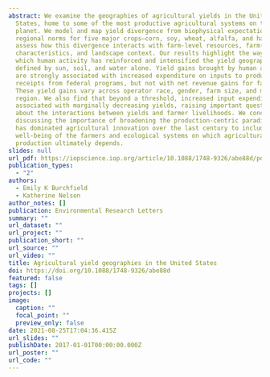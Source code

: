 ```yaml
---
abstract: We examine the geographies of agricultural yields in the United
  States, home to some of the most productive agricultural systems on the
  planet. We model and map yield divergence from biophysical expectations and
  regional norms for five major crops—corn, soy, wheat, alfalfa, and hay—and
  assess how this divergence interacts with farm-level resources, farm(er)
  characteristics, and landscape context. Our results highlight the ways in
  which human activity has reinforced and intensified the yield geographies
  defined by sun, soil, and water alone. Yield gains brought by human activity
  are strongly associated with increased expenditure on inputs to production and
  receipts from federal programs, but not with net revenue gains for farmers.
  These yield gains vary across operator race, gender, farm size, and major US
  region. We also find that beyond a threshold, increased input expenditure is
  associated with marginally decreasing yields, raising important questions
  about the interactions between yields and farmer livelihoods. We conclude by
  discussing the importance of broadening the production-centric paradigm that
  has dominated agricultural innovation over the last century to include the
  well-being of the farmers and ecological systems on which agricultural
  production ultimately depends.
slides: null
url_pdf: https://iopscience.iop.org/article/10.1088/1748-9326/abe88d/pdf
publication_types:
  - "2"
authors:
  - Emily K Burchfield
  - Katherine Nelson
author_notes: []
publication: Environmental Research Letters
summary: ""
url_dataset: ""
url_project: ""
publication_short: ""
url_source: ""
url_video: ""
title: Agricultural yield geographies in the United States
doi: https://doi.org/10.1088/1748-9326/abe88d
featured: false
tags: []
projects: []
image:
  caption: ""
  focal_point: ""
  preview_only: false
date: 2021-08-25T17:04:36.415Z
url_slides: ""
publishDate: 2017-01-01T00:00:00.000Z
url_poster: ""
url_code: ""
---
```

